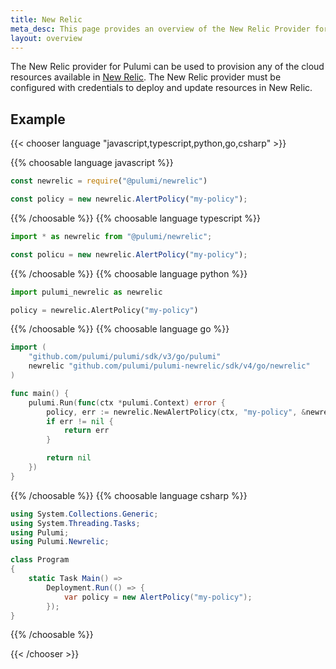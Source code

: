 ```yaml
---
title: New Relic
meta_desc: This page provides an overview of the New Relic Provider for Pulumi.
layout: overview
---
```


The New Relic provider for Pulumi can be used to provision any of the cloud resources available in [New Relic](https://newrelic.com/).
The New Relic provider must be configured with credentials to deploy and update resources in New Relic.

## Example

{{< chooser language "javascript,typescript,python,go,csharp" >}}

{{% choosable language javascript %}}

```javascript
const newrelic = require("@pulumi/newrelic")

const policy = new newrelic.AlertPolicy("my-policy");
```

{{% /choosable %}}
{{% choosable language typescript %}}

```typescript
import * as newrelic from "@pulumi/newrelic";

const policu = new newrelic.AlertPolicy("my-policy");
```

{{% /choosable %}}
{{% choosable language python %}}

```python
import pulumi_newrelic as newrelic

policy = newrelic.AlertPolicy("my-policy")
```

{{% /choosable %}}
{{% choosable language go %}}

```go
import (
	"github.com/pulumi/pulumi/sdk/v3/go/pulumi"
	newrelic "github.com/pulumi/pulumi-newrelic/sdk/v4/go/newrelic"
)

func main() {
	pulumi.Run(func(ctx *pulumi.Context) error {
		policy, err := newrelic.NewAlertPolicy(ctx, "my-policy", &newrelic.AlertPolicyArgs{})
		if err != nil {
			return err
		}

		return nil
	})
}

```

{{% /choosable %}}
{{% choosable language csharp %}}

```csharp
using System.Collections.Generic;
using System.Threading.Tasks;
using Pulumi;
using Pulumi.Newrelic;

class Program
{
    static Task Main() =>
        Deployment.Run(() => {
            var policy = new AlertPolicy("my-policy");
        });
}
```

{{% /choosable %}}

{{< /chooser >}}
